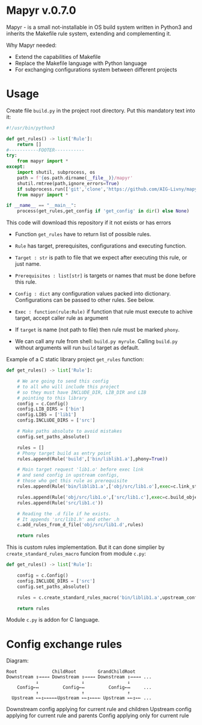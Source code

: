 # Mapyr v.0.7.0

Mapyr - is a small not-installable in OS build system written in Python3 and inherits the Makefile rule system, extending and complementing it.

Why Mapyr needed:
 - Extend the capabilities of Makefile
 - Replace the Makefile language with Python language
 - For exchanging configurations system between different projects

# Usage
Create file `build.py` in the project root directory. Put this mandatory text into it:
```python
#!/usr/bin/python3

def get_rules() -> list['Rule']:
    return []
#-----------FOOTER-----------
try:
    from mapyr import *
except:
    import shutil, subprocess, os
    path = f'{os.path.dirname(__file__)}/mapyr'
    shutil.rmtree(path,ignore_errors=True)
    if subprocess.run(['git','clone','https://github.com/AIG-Livny/mapyr.git',path]).returncode: exit()
    from mapyr import *

if __name__ == "__main__":
    process(get_rules,get_config if 'get_config' in dir() else None)
```
This code will download this repository if it not exists or has errors

- Function `get_rules` have to return list of possible rules.

- `Rule` has target, prerequisites, configurations and executing function.

- `Target : str` is path to file that we expect after executing this rule, or just name.

- `Prerequisites : list[str]` is targets or names that must be done before this rule.

- `Config : dict` any configuration values packed into dictionary. Configurations can be passed to other rules. See below.

- `Exec : function(rule:Rule)` if function that rule must execute to achive target, accept caller rule as argument

- If `target` is name (not path to file) then rule must be marked `phony`.

- We can call any rule from shell: `build.py myrule`. Calling `build.py` without arguments will run `build` target as default.


Example of a C static library project `get_rules` function:

```python
def get_rules() -> list['Rule']:

    # We are going to send this config
    # to all who will include this project
    # so they must have INCLUDE_DIR, LIB_DIR and LIB
    # pointing to this library
    config = c.Config()
    config.LIB_DIRS = ['bin']
    config.LIBS = ['lib1']
    config.INCLUDE_DIRS = ['src']

    # Make paths absolute to avoid mistakes
    config.set_paths_absolute()

    rules = []
    # Phony target build as entry point
    rules.append(Rule('build',['bin/liblib1.a'],phony=True))

    # Main target request 'lib1.o' before exec link
    # and send config in upstream configs,
    # those who get this rule as prerequisite
    rules.append(Rule('bin/liblib1.a',['obj/src/lib1.o'],exec=c.link_static,upstream_config=config.__dict__))

    rules.append(Rule('obj/src/lib1.o',['src/lib1.c'],exec=c.build_object,config=config.__dict__))
    rules.append(Rule('src/lib1.c'))

    # Reading the .d file if he exists.
    # It appends 'src/lib1.h' and other .h
    c.add_rules_from_d_file('obj/src/lib1.d',rules)

    return rules
```
This is custom rules implementation. But it can done simplier by `create_standard_rules_macro` funcion from module `c.py`:
```python
def get_rules() -> list['Rule']:

    config = c.Config()
    config.INCLUDE_DIRS = ['src']
    config.set_paths_absolute()

    rules = c.create_standard_rules_macro('bin/liblib1.a',upstream_config=config)

    return rules
```

Module `c.py` is addon for C language.

# Config exchange rules
Diagram:
```
Root             ChildRoot        GrandChildRoot
Downstream ↧→→→→ Downstream ↧→→→→ Downstream ↧→→→→ ...
           ↓                ↓                ↓
    Config←↤         Config←↤         Config←↤     ...
           ↑                ↑                ↑
  Upstream ←←↥←←←←←Upstream ←←↥←←←← Upstream ←←↥←← ...
```

Downstream config applying for current rule and children
Upstream config applying for current rule and parents
Config applying only for current rule